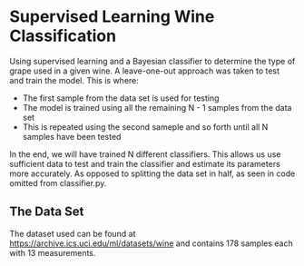 # Supervised Learning Wine Classification
Using supervised learning and a Bayesian classifier to determine the type of grape used in a given wine. A leave-one-out approach was taken to test and train the model. This is where:
  * The first sample from the data set is used for testing
  * The model is trained using all the remaining N - 1 samples from the data set
  * This is repeated using the second sameple and so forth until all N samples have been tested

In the end, we will have trained N different classifiers. This allows us use sufficient data to test and train the classifier and estimate its parameters more accurately. As opposed to splitting the data set in half, as seen in code omitted from classifier.py.

## The Data Set
The dataset used can be found at https://archive.ics.uci.edu/ml/datasets/wine and contains 178 samples each with 13 measurements.
